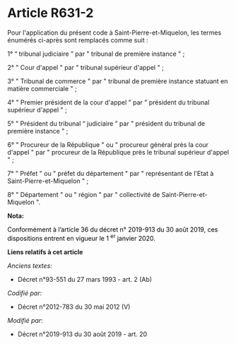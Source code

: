 # Article R631-2

Pour l'application du présent code à Saint-Pierre-et-Miquelon, les termes énumérés ci-après sont remplacés comme suit :

1° “ tribunal judiciaire ” par " tribunal de première instance " ;

2° " Cour d'appel " par " tribunal supérieur d'appel " ;

3° " Tribunal de commerce " par " tribunal de première instance statuant en matière commerciale " ;

4° " Premier président de la cour d'appel " par " président du tribunal supérieur d'appel " ;

5° " Président du tribunal “ judiciaire ” par " président du tribunal de première instance " ;

6° " Procureur de la République " ou " procureur général près la cour d'appel " par " procureur de la République près le
tribunal supérieur d'appel " ;

7° " Préfet " ou " préfet du département " par " représentant de l'Etat à Saint-Pierre-et-Miquelon " ;

8° " Département " ou " région " par " collectivité de Saint-Pierre-et-Miquelon ".

**Nota:**

<font color="black">Conformément à l’article 36 du décret n° 2019-913 du 30 août 2019, ces dispositions entrent en vigueur le
1
    <sup>er</sup> janvier 2020.</font>

**Liens relatifs à cet article**

_Anciens textes_:

  - Décret n°93-551 du 27 mars 1993 - art. 2 (Ab)

_Codifié par_:

  - Décret n°2012-783 du 30 mai 2012 (V)

_Modifié par_:

  - Décret n°2019-913 du 30 août 2019 - art. 20
